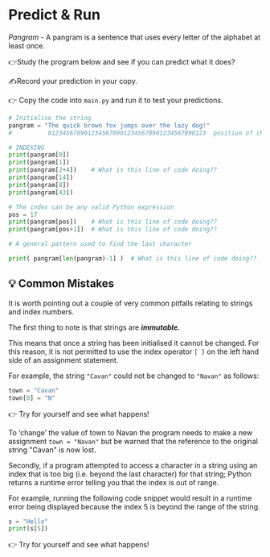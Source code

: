 # Predict & Run
_Pangram_ - A pangram is a sentence that uses every letter of the alphabet at least once. 

👉Study the program below and see if you can predict what it does? 

✍Record your prediction in your copy.

👉 Copy the code into `main.py` and run it to test your predictions.

````py
# Initialise the string 
pangram = "The quick brown fox jumps over the lazy dog!"
#          01234567890123456789012345678901234567890123  position of character in string (0 - 43)

# INDEXING
print(pangram[0])
print(pangram[1])
print(pangram[2+4])    # What is this line of code doing??
print(pangram[14])
print(pangram[8])
print(pangram[43])

# The index can be any valid Python expression
pos = 17
print(pangram[pos])    # What is this line of code doing??
print(pangram[pos+1])  # What is this line of code doing??

# A general pattern used to find the last character

print( pangram[len(pangram)-1] )  # What is this line of code doing??
````

## 💡 Common Mistakes
It is worth pointing out a couple of very common pitfalls relating to strings and index numbers.

The first thing to note is that strings are **_immutable._** 

This means that once a string has been initialised it cannot be changed. For this reason, it is not permitted to use the index operator `[ ]` on the left hand side of an assignment statement. 

For example, the string `"Cavan"` could not be changed to `"Navan"` as follows:
````py
town = "Cavan"
town[0] = "N"
````
👉 Try for yourself and see what happens!

To ‘change’ the value of town to Navan the program needs to make a new assignment `town = "Navan"` but be warned that the reference to the original string "Cavan" is now lost.

Secondly, if a program attempted to access a character in a string using an index that is too big (i.e. beyond the last character) for that string; Python returns a runtime error telling you that the index is out of range. 

For example, running the following code snippet would result in a runtime error being displayed because the index 5 is beyond the range of the string.

````py
s = "Hello"
print(s[5])
````
👉 Try for yourself and see what happens!